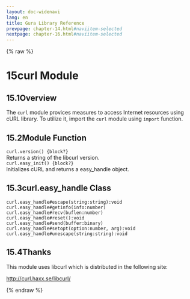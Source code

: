 ```yaml
---
layout: doc-widenavi
lang: en
title: Gura Library Reference
prevpage: chapter-14.html#naviitem-selected
nextpage: chapter-16.html#naviitem-selected
---
```

{% raw %}
<h1><span class="caption-index-1">15</span>curl Module</h1>
<h2><span class="caption-index-2">15.1</span><a name="anchor-15-1"></a>Overview</h2>
<p>
The <code class="highlighter-rouge">curl</code> module provices measures to access Internet resources using cURL library. To utilize it, import the <code class="highlighter-rouge">curl</code> module using <code class="highlighter-rouge">import</code> function.
</p>
<h2><span class="caption-index-2">15.2</span><a name="anchor-15-2"></a>Module Function</h2>
<div class="mb-2"><code>curl.version() {block?}</code></div>
<div class="mb-2 ml-4">
Returns a string of the libcurl version.
</div>
<div class="mb-2"><code>curl.easy_init() {block?}</code></div>
<div class="mb-2 ml-4">
Initializes cURL and returns a easy_handle object.
</div>
<h2><span class="caption-index-2">15.3</span><a name="anchor-15-3"></a>curl.easy_handle Class</h2>
<div class="mb-2"><code>curl.easy_handle#escape(string:string):void</code></div>
<div class="mb-2 ml-4">

</div>
<div class="mb-2"><code>curl.easy_handle#getinfo(info:number)</code></div>
<div class="mb-2 ml-4">

</div>
<div class="mb-2"><code>curl.easy_handle#recv(buflen:number)</code></div>
<div class="mb-2 ml-4">

</div>
<div class="mb-2"><code>curl.easy_handle#reset():void</code></div>
<div class="mb-2 ml-4">

</div>
<div class="mb-2"><code>curl.easy_handle#send(buffer:binary)</code></div>
<div class="mb-2 ml-4">

</div>
<div class="mb-2"><code>curl.easy_handle#setopt(option:number, arg):void</code></div>
<div class="mb-2 ml-4">

</div>
<div class="mb-2"><code>curl.easy_handle#unescape(string:string):void</code></div>
<div class="mb-2 ml-4">

</div>
<h2><span class="caption-index-2">15.4</span><a name="anchor-15-4"></a>Thanks</h2>
<p>
This module uses libcurl which is distributed in the following site:
</p>
<p>
<a href="http://curl.haxx.se/libcurl/">http://curl.haxx.se/libcurl/</a>
</p>
{% endraw %}
